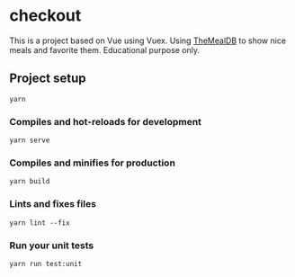 # checkout

This is a project based on Vue using Vuex. Using [TheMealDB](https://www.themealdb.com/api.php) to show nice meals and favorite them. Educational purpose only.

## Project setup

```
yarn
```

### Compiles and hot-reloads for development

```
yarn serve
```

### Compiles and minifies for production

```
yarn build
```

### Lints and fixes files

```
yarn lint --fix
```

### Run your unit tests

```
yarn run test:unit
```
